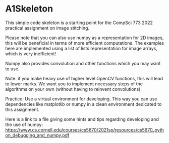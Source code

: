 # A1Skeleton

This simple code skeleton is a starting point for the CompSci 773 2022 practical assignment on image stitching. 

Please note that you can also use numpy as a representation for 2D images, this will be beneficial in terms 
of more efficient computations. The examples here are implemented using a list of lists representation for image arrays, 
which is very inefficient!

Numpy also provides convolution and other functions which you may want to use.

Note: if you make heavy use of higher level OpenCV functions, this will lead to lower marks. We want you to implement
necessary steps of the algorithms on your own (without having to reinvent convolutions).


Practice: Use a virtual environment for developing. This way you can use dependencies like matplotlib or numpy in a
clean environment dedicated to this assignment. 


Here is a link to a file giving some hints and tips regarding developing and the use of numpy:
https://www.cs.cornell.edu/courses/cs5670/2021sp/resources/cs5670_python_debugging_and_numpy.pdf
